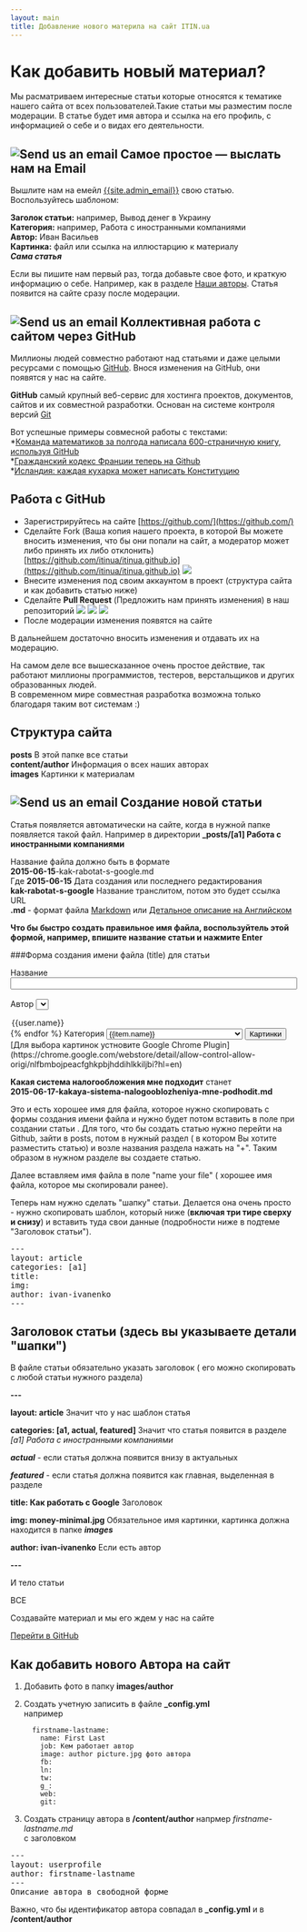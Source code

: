 ```yaml
---
layout: main
title: Добавление нового материла на сайт ITIN.ua
---
```

# Как добавить новый материал?
Мы расматриваем интересные статьи которые относятся к тематике нашего сайта от всех пользователей.Такие статьи мы разместим после модерации.
В статье будет имя автора и ссылка на его профиль, с информацией о себе и о видах его деятельности.


## ![Send us an email](/images/info/email.png) Самое простое — выслать нам на Email
Вышлите нам на емейл [{{site.admin_email}}](mailto:{{site.admin_email}}) свою статью.
Воспользуйтесь шаблоном:

**Заголок статьи:** например, Вывод денег в Украину  
**Категория:** например, Работа с иностранными компаниями  
**Автор:** Иван Васильев  
**Картинка:** файл или ссылка на иллюстарцию к материалу  
__*Сама статья*__
       
Если вы пишите нам первый раз, тогда добавьте свое фото, и краткую информацию о себе. 
Например, как в разделе [Наши авторы](/content/list/users.html). 
Статья появится на сайте сразу после модерации.

## ![Send us an email](/images/info/octocat-yellow.png) Коллективная работа с сайтом через GitHub
Миллионы людей совместно работают над статьями и даже целыми ресурсами с помощью [GitHub](https://ru.wikipedia.org/wiki/GitHub).
Внося изменения на GitHub, они появятся у нас на сайте.

**GitHub** самый крупный веб-сервис для хостинга проектов, документов, сайтов и их совместной разработки.
Основан на системе контроля версий [Git](https://ru.wikipedia.org/wiki/Git)

Вот успешные примеры совмесной работы с текстами:  
*[Команда математиков за полгода написала 600-страничную книгу, используя GitHub](http://habrahabr.ru/post/184716/)  
*[Гражданский кодекс Франции теперь на Github](http://geektimes.ru/post/248196/)  
*[Исландия: каждая кухарка может написать Конституцию](http://ttolk.ru/?p=14243)  

## Работа с GitHub 

* Зарегистрируйтесь на сайте [https://github.com/](https://github.com/)  
* Сделайте Fork (Ваша  копия нашего проекта, в которой Вы можете вносить изменения, что бы они попали на сайт, а модератор может либо принять их либо отклонить) [https://github.com/itinua/itinua.github.io](https://github.com/itinua/itinua.github.io) 
 ![](/images/git/1.png)
* Внесите изменения под своим аккаунтом в проект (структура сайта и как добавить статью ниже) 
* Сделайте **Pull Request** (Предложить нам принять изменения) в наш репозиторий
![](/images/git/2.png)
![](/images/git/3.png)
![](/images/git/4.png)
* После модерации изменения появятся на сайте

В дальнейшем достаточно вносить изменения и отдавать их на модерацию.

На самом деле все вышесказанное очень простое действие, так работают миллионы программистов, тестеров, верстальщиков и других образованных людей.  
В современном мире совместная разработка возможна только благодаря таким вот системам :) 

## Структура сайта

**posts**  В этой папке все статьи   
**content/author** Информация о всех наших авторах  
**images** Картинки к материалам

## ![Send us an email](/images/info/article.png) Создание новой статьи
Статья появляется автоматически на сайте, когда в нужной папке появляется такой файл.
Например в директории
**_posts/[a1] Работа с иностранными компаниями**

Название файла должно быть в формате  
**2015-06-15**-kak-rabotat-s-google.md  
Где
**2015-06-15** Дата создания или последнего редактирования  
**kak-rabotat-s-google** Название транслитом, потом это будет ссылка URL  
**.md** - формат файла [Markdown](http://webquant.ru/posts/markdown/) или [Детальное описание на Английском](http://daringfireball.net/projects/markdown/syntax)  

**Что бы быстро создать правильное имя файла, воспользуйтель этой формой, например, впишите название статьи и нажмите Enter**

<script >
    var a = {"\u0438":"i","Ё":"YO","й":"i","Й":"I","Ц":"TS","У":"U","К":"K","Е":"E","Н":"N","Г":"G","Ш":"SH","Щ":"SCH","З":"Z","Х":"H","Ъ":"'","ё":"yo","ц":"ts","у":"u","к":"k","е":"e","н":"n","г":"g","ш":"sh","щ":"sch","з":"z","х":"h","ъ":"'","Ф":"F","Ы":"I","В":"V","А":"a","П":"P","Р":"R","О":"O","Л":"L","Д":"D","Ж":"ZH","Э":"E","ф":"f","ы":"i","в":"v","а":"a","п":"p","р":"r","о":"o","л":"l","д":"d","ж":"zh","э":"e","Я":"Ya","Ч":"CH","С":"S","М":"M","И":"I","Т":"T","Ь":"","Б":"B","Ю":"YU","я":"ya","ч":"ch","с":"s","м":"m","и":"i","т":"t","ь":"","б":"b","ю":"yu"};
раздела
    function transliterate(word){
    return word.split('').map(function (char) {
    return a[char] || char;
    }).join("");
    }
    function onKey(e){
         e = e || window.event;
            if (e.keyCode == 13)
            {
                var orig = document.getElementById('btnSearch').value;
                orig = orig.replace(/[.,:?()!"'№„“Ьь]/g, '');
                document.getElementById('btitle1').innerHTML = orig;
                
                var text = orig.toLowerCase().replace(/^\s+|\s+$/g,'').replace(/ /g, '-');
                var r = transliterate(text).replace(/[^\x00-\x7F]/g, "");
                
                var today = new Date().toISOString().slice(0, 10);
                r = today +"-"+ r + ".md";
                document.getElementById('btnSearch').value = r;
                document.getElementById('btitle3').innerHTML = r;
                document.getElementById('btnSearch').select();
            }
    }
    function onAuthor(v){
    document.getElementById('bauthor').innerHTML=v;
    }
     function onCategory(v){
        document.getElementById('bcategory').innerHTML=v;
    }
    
    function onImg(img){
     document.getElementById('bimg').innerHTML=img.name;
        }
    function loadImg(){
        $.ajax({
            type: "GET",
            url: "https://github.com/itinua/itinua.github.io/tree/master/images"
        }).done(function (data) {
           var container = $('<div/>').html(data);
           var result = [];
            container.find('a.js-directory-link').each(function() {
                if(this.href.match(/.jpg$/)){
                    var image = "https://raw.githubusercontent.com/itinua/itinua.github.io/master/images/"+this.title;
                    var item = "<img style='padding:5px;' src='"+image+"' height='70' name='"+this.title+"' onclick='onImg(this)'/>";
                    result+=item;
                }
    
            });
    
            $("#msgid").html(result);
        });
    }
    
</script>
###Форма создания имени файла (title) для статьи

Название <input type="text" id="btnSearch" size="60" onkeypress="onKey(event);"/><br/><br/>
Автор <select onchange="onAuthor(this.value);">
{% for item in site.authors %}
{% assign user=item[1] %}
  <option value="{{item[0]}}">{{user.name}}</option>
{% endfor %}  
</select>
Категория <select onchange="onCategory(this.value);"style="width: 240px">
{% for item in site.all_categories %}
  <option value="{{item.id}}">{{item.name}}</option>
{% endfor %}  
</select> <input type="button" value="Картинки" onclick="loadImg()" />
[Для выбора картинок устновите Google Chrome Plugin](https://chrome.google.com/webstore/detail/allow-control-allow-origi/nlfbmbojpeacfghkpbjhddihlkkiljbi?hl=en)
<div id="msgid">
</div>

**Какая система налогообложения мне подходит**
станет  
**2015-06-17-kakaya-sistema-nalogooblozheniya-mne-podhodit.md**  

Это и есть хорошее имя для файла, которое нужно скопировать с формы создания имени файла и нужно будет потом вставить в поле при создании статьи . Для того, что бы создать статью нужно перейти на Github, зайти в posts, потом в нужный раздел ( в котором Вы хотите разместить статью) и возле названия раздела нажать на "+". Таким образом в нужном разделе вы создаете статью.

Далее вставляем имя файла в поле "name your file" ( хорошее имя файла, которое мы скопировали ранее).

Теперь нам нужно сделать "шапку" статьи. Делается она очень просто - нужно скопировать шаблон, который ниже (**включая три тире сверху и снизу**) и вставить туда свои данные (подробности ниже в подтеме "Заголовок статьи").

**<font id="btitle3"></font>**
<pre style="white-space: normal;">
---<br/> 
layout: article<br/>  
categories: [<font id="bcategory">a1</font>]<br/>   
title: <font id="btitle1"></font><br/>
img: <font id="bimg"></font><br/>         
author: <font id="bauthor">ivan-ivanenko</font><br/>   
---<br/>  
</pre>

## Заголовок статьи (здесь вы указываете детали "шапки")
В файле статьи обязательно указать заголовок ( его можно скопировать с любой статьи нужного раздела)

**---**  

**layout: article** Значит что у нас шаблон статья  

**categories: [a1, actual, featured]** Значит что статья появится в разделе _[a1] Работа с иностранными компаниями_ 

***actual*** - если статья должна появится внизу в актуальных  

***featured*** - если статья должна появится как главная, выделенная в разделе 

**title: Как работать с Google** Заголовок  

**img: money-minimal.jpg** Обязательное имя картинки, картинка должна находится в папке ***images***  

**author: ivan-ivanenko** Если есть автор 

**---**

И тело статьи
</pre>

ВСЕ

Создавайте материал и мы его ждем у нас на сайте

<a href="https://github.com/itinua/itinua.github.io/tree/master/_posts" target="_blank">Перейти в GitHub</a>

## Как добавить нового Автора на сайт
1) Добавить фото в папку **images/author**  
2) Создать учетную записить в файле **_config.yml**  
например  

         firstname-lastname:
           name: First Last
           job: Кем работает автор
           image: author picture.jpg фото автора
           fb: 
           ln: 
           tw:
           g_:
           web: 
           git: 
3) Создать страницу автора в **/content/author**  напрмер *firstname-lastname.md*  
с заголовком
<pre>
---
layout: userprofile
author: firstname-lastname
---
Описание автора в свободной форме
</pre>

Важно, что бы идентификатор автора совпадал в **_config.yml** и в  **/content/author**
